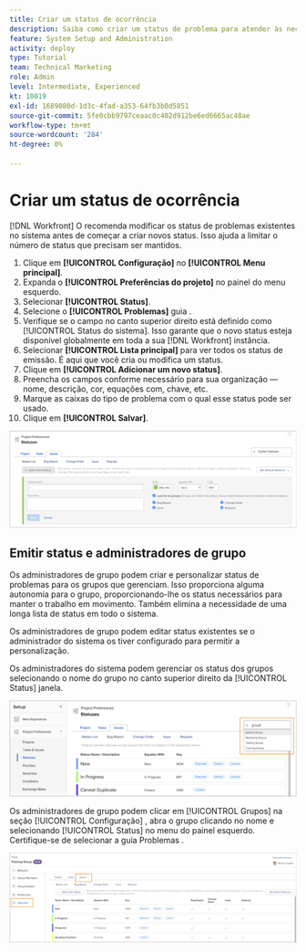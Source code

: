 ```yaml
---
title: Criar um status de ocorrência
description: Saiba como criar um status de problema para atender às necessidades dos fluxos de trabalho de sua organização.
feature: System Setup and Administration
activity: deploy
type: Tutorial
team: Technical Marketing
role: Admin
level: Intermediate, Experienced
kt: 10019
exl-id: 1689080d-1d3c-4fad-a353-64fb3b0d5851
source-git-commit: 5fe0cbb9797ceaac0c402d912be6ed6665ac48ae
workflow-type: tm+mt
source-wordcount: '284'
ht-degree: 0%

---
```


# Criar um status de ocorrência

[!DNL Workfront] O recomenda modificar os status de problemas existentes no sistema antes de começar a criar novos status. Isso ajuda a limitar o número de status que precisam ser mantidos.

1. Clique em **[!UICONTROL Configuração]** no **[!UICONTROL Menu principal]**.
1. Expanda o **[!UICONTROL Preferências do projeto]** no painel do menu esquerdo.
1. Selecionar **[!UICONTROL Status]**.
1. Selecione o **[!UICONTROL Problemas]** guia .
1. Verifique se o campo no canto superior direito está definido como [!UICONTROL Status do sistema]. Isso garante que o novo status esteja disponível globalmente em toda a sua [!DNL Workfront] instância.
1. Selecionar **[!UICONTROL Lista principal]** para ver todos os status de emissão. É aqui que você cria ou modifica um status.
1. Clique em **[!UICONTROL Adicionar um novo status]**.
1. Preencha os campos conforme necessário para sua organização — nome, descrição, cor, equações com, chave, etc.
1. Marque as caixas do tipo de problema com o qual esse status pode ser usado.
1. Clique em **[!UICONTROL Salvar]**.

![Nova janela de status em [!UICONTROL Status] página](assets/admin-fund-create-issue-status.png)

## Emitir status e administradores de grupo

Os administradores de grupo podem criar e personalizar status de problemas para os grupos que gerenciam. Isso proporciona alguma autonomia para o grupo, proporcionando-lhe os status necessários para manter o trabalho em movimento. Também elimina a necessidade de uma longa lista de status em todo o sistema.

Os administradores de grupo podem editar status existentes se o administrador do sistema os tiver configurado para permitir a personalização.

Os administradores do sistema podem gerenciar os status dos grupos selecionando o nome do grupo no canto superior direito da [!UICONTROL Status] janela.

![Menu Lista de grupos em [!UICONTROL Status] página](assets/admin-fund-change-group-master-list.png)

Os administradores de grupo podem clicar em [!UICONTROL Grupos] na seção [!UICONTROL Configuração] , abra o grupo clicando no nome e selecionando [!UICONTROL Status] no menu do painel esquerdo. Certifique-se de selecionar a guia Problemas .

![[!UICONTROL Status] seção de [!UICONTROL Grupo] página](assets/admin-fund-group-issue-statuses.png)

<!---
For detailed information on how managing statuses can be done by group administrators, see these articles:
Create and customize group statuses
Group administrators
--->

<!---
learn more URLs
Issue statuses
Create and customize system-wide statuses
--->
